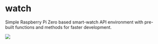 # watch

Simple Raspberry Pi Zero based smart-watch API environment with pre-built functions and methods for faster development.

![](https://imgur.com/download/cc6TuJ8/)